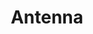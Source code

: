 ---
title: Antenna
crosslinks:
- readder
- linguistics
- WritingPrompts
- sync_ios
- Enhancement
- AskReddit
- AdviceAnimals
- dokusyo_syoseki_r
- announcements
- newsokunomoral
- UKPersonalFinance
---